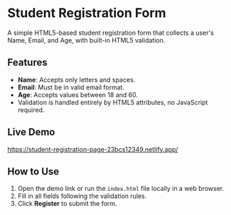 # Student Registration Form

A simple HTML5-based student registration form that collects a user's Name, Email, and Age, with built-in HTML5 validation.

## Features
- **Name**: Accepts only letters and spaces.
- **Email**: Must be in valid email format.
- **Age**: Accepts values between 18 and 60.
- Validation is handled entirely by HTML5 attributes, no JavaScript required.

## Live Demo
https://student-registration-page-23bcs12349.netlify.app/

## How to Use
1. Open the demo link or run the `index.html` file locally in a web browser.
2. Fill in all fields following the validation rules.
3. Click **Register** to submit the form.
